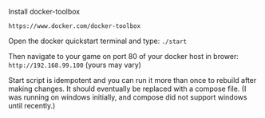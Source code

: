 Install docker-toolbox

`https://www.docker.com/docker-toolbox`

Open the docker quickstart terminal and type:
`./start`

Then navigate to your game on port 80 of your docker host
in brower: `http://192.168.99.100`    (yours may vary)

Start script is idempotent and you can run it more than once to rebuild after making changes.
It should eventually be replaced with a compose file.  (I was running on windows initially, and compose did not support windows until recently.)